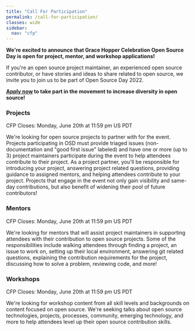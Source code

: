 ```yaml
---
title: "Call For Participation"
permalink: /call-for-participation/
classes: wide
sidebar:
  nav: "cfp"
---
```


**We're excited to announce that Grace Hopper Celebration Open Source Day is open for project, mentor, and workshop applications!**

If you're an open source project maintainer, an experienced open source contributor, or have stories and ideas to share related to open source, we invite you to join us to be part of Open Source Day 2022.

**[Apply now](https://bit.ly/osd22-cfp) to take part in the movement to increase diversity in open source!**


### Projects

CFP Closes: Monday, June 20th at 11:59 pm US PDT

We're looking for open source projects to partner with for the event. Projects participating in OSD must provide triaged issues (non-documentation and "good first issue" labeled) and have one or more (up to 3) project maintainers participate during the event to help attendees contribute to their project. As a project partner, you'll be responsible for introducing your project, answering project related questions, providing guidance to assigned mentors, and helping attendees contribute to your project. Projects that engage in the event not only gain visibility and same-day contributions, but also benefit of widening their pool of future contributors!

### Mentors

CFP Closes: Monday, June 20th at 11:59 pm US PDT

We're looking for mentors that will assist project maintainers in supporting attendees with their contribution to open source projects. Some of the responsibilities include walking attendees through finding a project, an issue to work on, setting up their local environment, answering git related questions, explaining the contribution requirements for the project, discussing how to solve a problem, reviewing code, and more!

### Workshops

CFP Closes: Monday, June 20th at 11:59 pm US PDT

We're looking for workshop content from all skill levels and backgrounds on content focused on open source. We're seeking talks about open source technologies, projects, processes, community, emerging technology, and more to help attendees level up their open source contribution skills.
